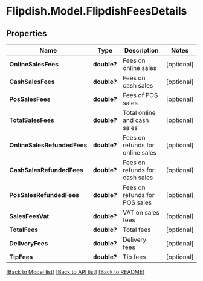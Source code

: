 # Flipdish.Model.FlipdishFeesDetails
## Properties

Name | Type | Description | Notes
------------ | ------------- | ------------- | -------------
**OnlineSalesFees** | **double?** | Fees on online sales | [optional] 
**CashSalesFees** | **double?** | Fees on cash sales | [optional] 
**PosSalesFees** | **double?** | Fees of POS sales | [optional] 
**TotalSalesFees** | **double?** | Total online and cash sales | [optional] 
**OnlineSalesRefundedFees** | **double?** | Fees on refunds for online sales | [optional] 
**CashSalesRefundedFees** | **double?** | Fees on refunds for cash sales | [optional] 
**PosSalesRefundedFees** | **double?** | Fees on refunds for POS sales | [optional] 
**SalesFeesVat** | **double?** | VAT on sales fees | [optional] 
**TotalFees** | **double?** | Total fees | [optional] 
**DeliveryFees** | **double?** | Delivery fees | [optional] 
**TipFees** | **double?** | Tip fees | [optional] 

[[Back to Model list]](../README.md#documentation-for-models) [[Back to API list]](../README.md#documentation-for-api-endpoints) [[Back to README]](../README.md)

